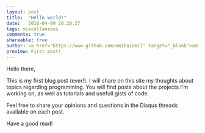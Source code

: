 ```yaml
---
layout: post
title:  "Hello world!"
date:   2016-04-09 20:20:27
tags: miscellaneous
comments: true
shareable: true
author: <a href="https://www.github.com/amihaiemil" target="_blank">amihaiemil</a>
preview: First post!
---
```


Hello there,

This is my first blog post (ever!).
I will share on this site my thoughts about topics regarding programming.
You will find posts about the projects I'm working on, as well as tutorials
and usefull gists of code.

Feel free to share your opinions and questions in the Disqus threads available
on each post.

Have a good read!
